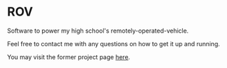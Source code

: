 ROV
===

Software to power my high school's remotely-operated-vehicle.

Feel free to contact me with any questions on how to get it up and running.

You may visit the former project page [here](http://projects.minipenguin.com/projects/rov).
